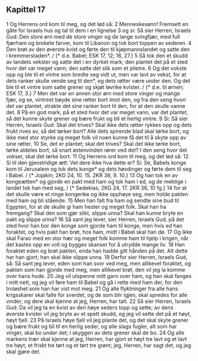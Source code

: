 ## Kapittel 17

1 Og Herrens ord kom til meg, og det lød så:
2 Menneskesønn! Fremsett en gåte for Israels hus og tal til dem i en lignelse
3 og si: Så sier Herren, Israels Gud: Den store ørn med de store vinger og de lange svingfjær, med full fjærham og brokete farver, kom til Libanon og tok bort toppen av sederen.
4 Den brøt av den øverste kvist og førte den til kjøpmannslandet og satte den i kremmerstaden*. / {* d.e. Babel; ESK 17, 12; 16, 27.}
5 Så tok den et skudd av landets vekster og satte det i en dyrket mark; den plantet det på et sted hvor det var meget vann; den satte det slik som et piletre.
6 Og det vokste opp og ble til et vintre som bredte seg vidt ut, men var lavt av vekst, for at dets ranker skulle vende seg til den*, og dets røtter være under den. Og det ble til et vintre som satte grener og skjøt løvrike kvister. / {* d.e. til ørnen; ESK 17, 3.}
7 Men det var en annen stor ørn med store vinger og mange fjær, og se, vintreet bøyde sine røtter bort imot den, og fra den seng hvori det var plantet, strakte det sine ranker bort til den, for at den skulle vanne det.
8 På en god mark, på et sted hvor det var meget vann, var det plantet, så det kunne skyte grener og bære frukt og bli et herlig vintre.
9 Si: Så sier Herren, Israels Gud: Skal det trives? Skal ikke dets røtter rykkes opp og dets frukt rives av, så det tørker bort? Alle dets spirende blad skal tørke bort, og ikke med stor styrke og meget folk vil noen kunne få det til å skyte opp av sine røtter.
10 Se, det er plantet; skal det trives? Skal det ikke tørke bort, tørke aldeles bort, så snart østenvinden rører ved det? I den seng hvor det vokser, skal det tørke bort.
11 Og Herrens ord kom til meg, og det lød så:
12 Si til den gjenstridige ætt: Vet dere ikke hva dette er? Si: Se, Babels konge kom til Jerusalem og tok dets konge* og dets høvdinger og førte dem til seg i Babel. / {* Jojakin; 2KG 24, 10. 15. 2KR 36, 9. 10.}
13 Og han tok en av kongeætten* og gjorde en pakt med ham og tok ham i ed, og de mektige i landet tok han med seg, / {* Sedekias; 2KG 24, 17. 2KR 36, 10 fg.}
14 for at det skulle være et ringe kongerike og ikke opphøye seg, men holde pakten med ham og bli stående.
15 Men han falt fra ham og sendte sine bud til Egypten, for at de skulle gi ham hester og meget folk. Skal han ha fremgang? Skal den som gjør slikt, slippe unna? Skal han kunne bryte en pakt og slippe unna?
16 Så sant jeg lever, sier Herren, Israels Gud, på det sted hvor han bor den konge som gjorde ham til konge, men hvis ed han foraktet, og hvis pakt han brøt, hos ham, midt i Babel skal han dø.
17 Og ikke skal Farao med en stor hær og meget folk komme ham til hjelp i krigen, når det kastes opp en voll og bygges skanser for å utrydde mange liv.
18 Han foraktet eden og brøt pakten, enda han hadde gitt hånden på det. Alt dette har han gjort; han skal ikke slippe unna.
19 Derfor sier Herren, Israels Gud, så: Så sant jeg lever, eden som han svor ved meg, men allikevel foraktet, og pakten som han gjorde med meg, men allikevel brøt, den vil jeg la komme over hans hode.
20 Jeg vil utspenne mitt garn over ham, og han skal fanges i mitt nett, og jeg vil føre ham til Babel og gå i rette med ham der, for den troløshet som han har vist mot meg.
21 Og alle flyktninger fra alle hans krigsskarer skal falle for sverdet, og de som blir igjen, skal spredes for alle vinder, og dere skal kjenne at jeg, Herren, har talt.
22 Så sier Herren, Israels Gud: Da vil jeg ta en kvist av den høye seders topp og sette; av dens øverste kvister vil jeg bryte av et spett skudd, og jeg vil sette det på et høyt, høyt fjell.
23 På Israels høye fjell vil jeg plante det, og det skal skyte grener og bære frukt og bli til en herlig seder, og alle slags fugler, alt som har vinger, skal bo under det; i skyggen av dets grener skal de bo.
24 Og alle markens trær skal kjenne at jeg, Herren, har gjort et høyt tre lavt og et lavt tre høyt, et friskt tre tørt og et tørt tre grønt; jeg, Herren, har sagt det, og jeg skal gjøre det.
